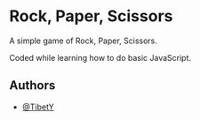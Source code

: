
# Rock, Paper, Scissors

A simple game of Rock, Paper, Scissors.

Coded while learning how to do basic JavaScript.


## Authors

- [@TibetY](https://github.com/TibetY/)

  